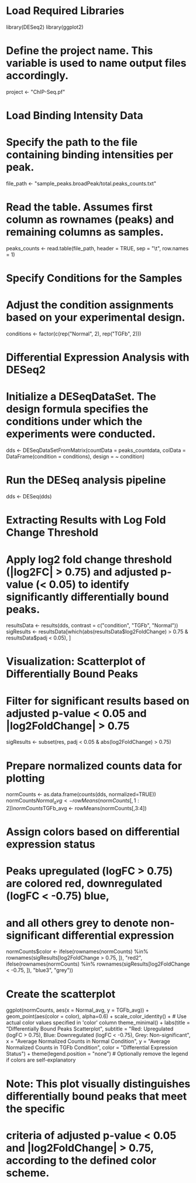 # Load Required Libraries
library(DESeq2)
library(ggplot2)

# Define the project name. This variable is used to name output files accordingly.
project <- "ChIP-Seq.pf"

# Load Binding Intensity Data
# Specify the path to the file containing binding intensities per peak.
file_path <- "sample_peaks.broadPeak/total.peaks_counts.txt"
# Read the table. Assumes first column as rownames (peaks) and remaining columns as samples.
peaks_counts <- read.table(file_path, header = TRUE, sep = "\t", row.names = 1)

# Specify Conditions for the Samples
# Adjust the condition assignments based on your experimental design.
conditions <- factor(c(rep("Normal", 2), rep("TGFb", 2)))

# Differential Expression Analysis with DESeq2
# Initialize a DESeqDataSet. The design formula specifies the conditions under which the experiments were conducted.
dds <- DESeqDataSetFromMatrix(countData = peaks_countdata,
                              colData = DataFrame(condition = conditions),
                              design = ~ condition)

# Run the DESeq analysis pipeline
dds <- DESeq(dds)

# Extracting Results with Log Fold Change Threshold
# Apply log2 fold change threshold (|log2FC| > 0.75) and adjusted p-value (< 0.05) to identify significantly differentially bound peaks.
resultsData <- results(dds, contrast = c("condition", "TGFb", "Normal"))
sigResults <- resultsData[which(abs(resultsData$log2FoldChange) > 0.75 & resultsData$padj < 0.05), ]

# Visualization: Scatterplot of Differentially Bound Peaks

# Filter for significant results based on adjusted p-value < 0.05 and |log2FoldChange| > 0.75
sigResults <- subset(res, padj < 0.05 & abs(log2FoldChange) > 0.75)

# Prepare normalized counts data for plotting
normCounts <- as.data.frame(counts(dds, normalized=TRUE))
normCounts$Normal_avg <- rowMeans(normCounts[,1:2])
normCounts$TGFb_avg <- rowMeans(normCounts[,3:4])

# Assign colors based on differential expression status
# Peaks upregulated (logFC > 0.75) are colored red, downregulated (logFC < -0.75) blue,
# and all others grey to denote non-significant differential expression
normCounts$color <- ifelse(rownames(normCounts) %in% rownames(sigResults[log2FoldChange > 0.75, ]), "red2",
                           ifelse(rownames(normCounts) %in% rownames(sigResults[log2FoldChange < -0.75, ]), "blue3", "grey"))

# Create the scatterplot
ggplot(normCounts, aes(x = Normal_avg, y = TGFb_avg)) +
  geom_point(aes(color = color), alpha=0.6) +
  scale_color_identity() +  # Use actual color values specified in 'color' column
  theme_minimal() +
  labs(title = "Differentially Bound Peaks Scatterplot",
       subtitle = "Red: Upregulated (logFC > 0.75), Blue: Downregulated (logFC < -0.75), Grey: Non-significant",
       x = "Average Normalized Counts in Normal Condition",
       y = "Average Normalized Counts in TGFb Condition",
       color = "Differential Expression Status") +
  theme(legend.position = "none")  # Optionally remove the legend if colors are self-explanatory

# Note: This plot visually distinguishes differentially bound peaks that meet the specific
# criteria of adjusted p-value < 0.05 and |log2FoldChange| > 0.75, according to the defined color scheme.

